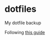# dotfiles
My dotfile backup

Following [this guide](https://developer.atlassian.com/blog/2016/02/best-way-to-store-dotfiles-git-bare-repo/)
